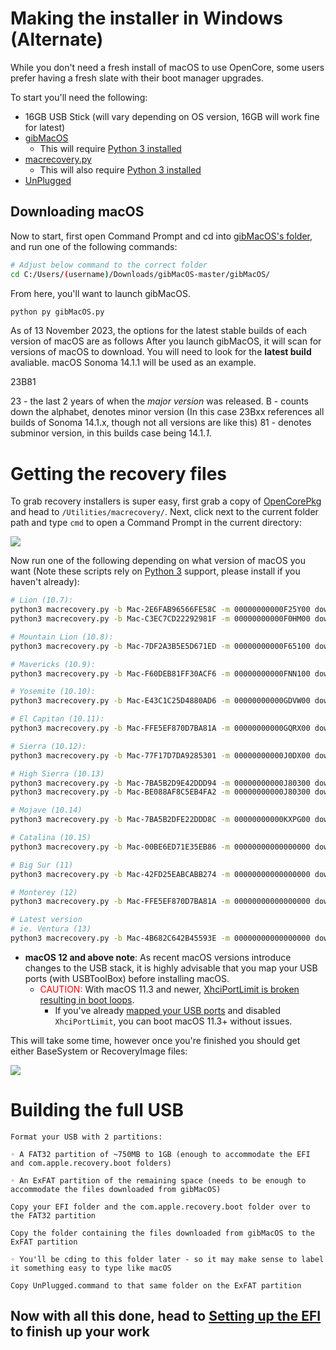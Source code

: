 # Making the installer in Windows (Alternate)

While you don't need a fresh install of macOS to use OpenCore, some users prefer having a fresh slate with their boot manager upgrades.

To start you'll need the following:

* 16GB USB Stick (will vary depending on OS version, 16GB will work fine for latest)
* [gibMacOS](https://github.com/corpnewt/GibMacOS)
  * This will require [Python 3 installed](https://python.org/releases)
* [macrecovery.py](https://github.com/acidanthera/OpenCorePkg/releases)
  * This will also require [Python 3 installed](https://python.org/releases)
* [UnPlugged](https://github.com/corpnewt/UnPlugged)
  
## Downloading macOS

Now to start, first open Command Prompt and cd into [gibMacOS's folder](https://github.com/corpnewt/gibMacOS), and run one of the following commands:


```sh
# Adjust below command to the correct folder
cd C:/Users/(username)/Downloads/gibMacOS-master/gibMacOS/
```

From here, you'll want to launch gibMacOS.
```sh
python py gibMacOS.py
```
As of 13 November 2023, the options for the latest stable builds of each version of macOS are as follows
After you launch gibMacOS, it will scan for versions of macOS to download. You will need to look for the **latest build** avaliable. macOS Sonoma 14.1.1 will be used as an example.

23B81

23 - the last 2 years of when the *major version* was released.
B - counts down the alphabet, denotes minor version (In this case 23Bxx references all builds of Sonoma 14.1.x, though not all versions are like this)
81 - denotes subminor version, in this builds case being 14.1.*1*.

# Getting the recovery files

To grab recovery installers is super easy, first grab a copy of [OpenCorePkg](https://github.com/acidanthera/OpenCorePkg/releases) and head to `/Utilities/macrecovery/`. Next, click next to the current folder path and type `cmd` to open a Command Prompt in the current directory:

![](../images/installer-guide/windows-install-md/open-cmd-current-folder.gif)


Now run one of the following depending on what version of macOS you want (Note these scripts rely on [Python 3](https://www.python.org/downloads/) support, please install if you haven't already):

```sh
# Lion (10.7):
python3 macrecovery.py -b Mac-2E6FAB96566FE58C -m 00000000000F25Y00 download
python3 macrecovery.py -b Mac-C3EC7CD22292981F -m 00000000000F0HM00 download

# Mountain Lion (10.8):
python3 macrecovery.py -b Mac-7DF2A3B5E5D671ED -m 00000000000F65100 download

# Mavericks (10.9):
python3 macrecovery.py -b Mac-F60DEB81FF30ACF6 -m 00000000000FNN100 download

# Yosemite (10.10):
python3 macrecovery.py -b Mac-E43C1C25D4880AD6 -m 00000000000GDVW00 download

# El Capitan (10.11):
python3 macrecovery.py -b Mac-FFE5EF870D7BA81A -m 00000000000GQRX00 download

# Sierra (10.12):
python3 macrecovery.py -b Mac-77F17D7DA9285301 -m 00000000000J0DX00 download

# High Sierra (10.13)
python3 macrecovery.py -b Mac-7BA5B2D9E42DDD94 -m 00000000000J80300 download
python3 macrecovery.py -b Mac-BE088AF8C5EB4FA2 -m 00000000000J80300 download

# Mojave (10.14)
python3 macrecovery.py -b Mac-7BA5B2DFE22DDD8C -m 00000000000KXPG00 download

# Catalina (10.15)
python3 macrecovery.py -b Mac-00BE6ED71E35EB86 -m 00000000000000000 download

# Big Sur (11)
python3 macrecovery.py -b Mac-42FD25EABCABB274 -m 00000000000000000 download

# Monterey (12)
python3 macrecovery.py -b Mac-FFE5EF870D7BA81A -m 00000000000000000 download

# Latest version
# ie. Ventura (13)
python3 macrecovery.py -b Mac-4B682C642B45593E -m 00000000000000000 download
```

* **macOS 12 and above note**: As recent macOS versions introduce changes to the USB stack, it is highly advisable that you map your USB ports (with USBToolBox) before installing macOS.
  * <span style="color:red"> CAUTION: </span> With macOS 11.3 and newer, [XhciPortLimit is broken resulting in boot loops](https://github.com/dortania/bugtracker/issues/162).
    * If you've already [mapped your USB ports](https://dortania.github.io/OpenCore-Post-Install/usb/) and disabled `XhciPortLimit`, you can boot macOS 11.3+ without issues.

This will take some time, however once you're finished you should get either BaseSystem or RecoveryImage files:

![](../images/installer-guide/windows-install-md/macrecovery-done.png)

# Building the full USB

    Format your USB with 2 partitions:

    ◦ A FAT32 partition of ~750MB to 1GB (enough to accommodate the EFI and com.apple.recovery.boot folders)

    ◦ An ExFAT partition of the remaining space (needs to be enough to accommodate the files downloaded from gibMacOS)

    Copy your EFI folder and the com.apple.recovery.boot folder over to the FAT32 partition

    Copy the folder containing the files downloaded from gibMacOS to the ExFAT partition

    ◦ You'll be cding to this folder later - so it may make sense to label it something easy to type like macOS

    Copy UnPlugged.command to that same folder on the ExFAT partition

## Now with all this done, head to [Setting up the EFI](./opencore-efi.md) to finish up your work